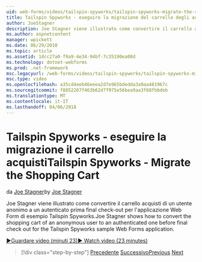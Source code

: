```yaml
---
uid: web-forms/videos/tailspin-spyworks/tailspin-spyworks-migrate-the-shopping-cart
title: Tailspin Spyworks - eseguire la migrazione del carrello degli acquisti | Documenti Microsoft
author: JoeStagner
description: Joe Stagner viene illustrato come convertire il carrello acquisti di un utente anonimo a un autenticato prima final check-out per l'esempio Tailspin Spyworks F. Web...
ms.author: aspnetcontent
manager: wpickett
ms.date: 06/29/2010
ms.topic: article
ms.assetid: 1dcc27a0-f9a9-4e34-94bf-7c35190ea08d
ms.technology: dotnet-webforms
ms.prod: .net-framework
msc.legacyurl: /web-forms/videos/tailspin-spyworks/tailspin-spyworks-migrate-the-shopping-cart
msc.type: video
ms.openlocfilehash: a35cd4eeb46eeea2d7e965bdedda3a9aa481967c
ms.sourcegitcommit: f8852267f463b62d7f975e56bea9aa3f68fbbdeb
ms.translationtype: MT
ms.contentlocale: it-IT
ms.lasthandoff: 04/06/2018
---
```

<a name="tailspin-spyworks---migrate-the-shopping-cart"></a><span data-ttu-id="9cfdc-103">Tailspin Spyworks - eseguire la migrazione il carrello acquisti</span><span class="sxs-lookup"><span data-stu-id="9cfdc-103">Tailspin Spyworks - Migrate the Shopping Cart</span></span>
====================
<span data-ttu-id="9cfdc-104">da [Joe Stagner](https://github.com/JoeStagner)</span><span class="sxs-lookup"><span data-stu-id="9cfdc-104">by [Joe Stagner](https://github.com/JoeStagner)</span></span>

<span data-ttu-id="9cfdc-105">Joe Stagner viene illustrato come convertire il carrello acquisti di un utente anonimo a un autenticato prima final check-out per l'applicazione Web Form di esempio Tailspin Spyworks.</span><span class="sxs-lookup"><span data-stu-id="9cfdc-105">Joe Stagner shows how to convert the shopping cart of an anonymous user to an authenticated one before final check out for the Tailspin Spyworks sample Web Forms application.</span></span>

[<span data-ttu-id="9cfdc-106">&#9654;Guardare video (minuti 23)</span><span class="sxs-lookup"><span data-stu-id="9cfdc-106">&#9654; Watch video (23 minutes)</span></span>](https://channel9.msdn.com/Blogs/ASP-NET-Site-Videos/tailspin-spyworks-migrate-the-shopping-cart)

> [!div class="step-by-step"]
> <span data-ttu-id="9cfdc-107">[Precedente](tailspin-spyworks-update-the-shopping-cart.md)
> [Successivo](tailspin-spyworks-final-check-out.md)</span><span class="sxs-lookup"><span data-stu-id="9cfdc-107">[Previous](tailspin-spyworks-update-the-shopping-cart.md)
[Next](tailspin-spyworks-final-check-out.md)</span></span>
